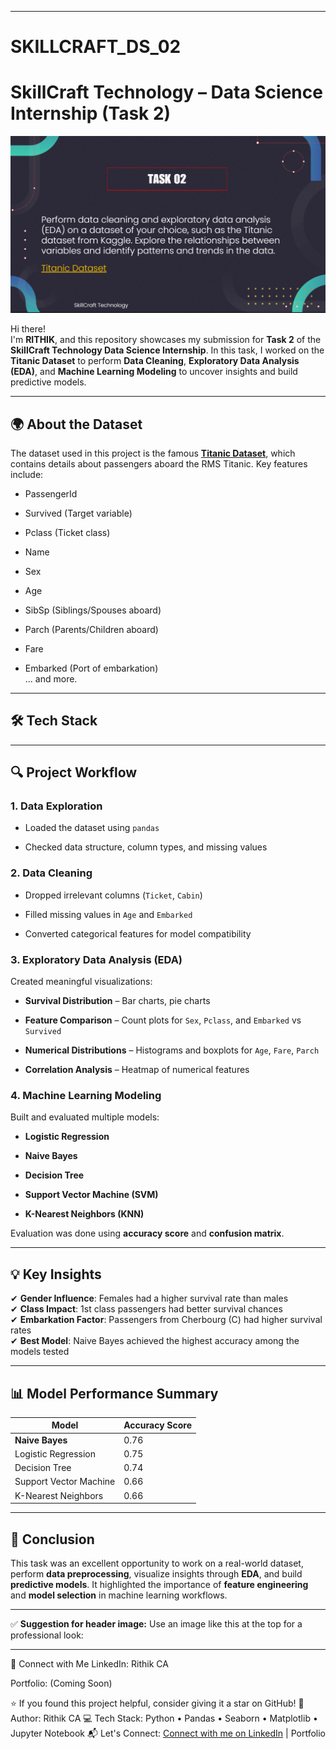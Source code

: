 
---

#

# SKILLCRAFT_DS_02

# SkillCraft Technology – Data Science Internship (Task 2)
![Titanic Project](SkillCraft_Task_02.png)

Hi there!  
I'm **RITHIK**, and this repository showcases my submission for **Task 2** of the **SkillCraft Technology Data Science Internship**. In this task, I worked on the **Titanic Dataset** to perform **Data Cleaning**, **Exploratory Data Analysis (EDA)**, and **Machine Learning Modeling** to uncover insights and build predictive models.

---

## 🌍 About the Dataset

The dataset used in this project is the famous [**Titanic Dataset**](https://www.kaggle.com/c/titanic/data), which contains details about passengers aboard the RMS Titanic. Key features include:

- PassengerId
  
- Survived (Target variable)
  
- Pclass (Ticket class)
  
- Name
  
- Sex
  
- Age
  
- SibSp (Siblings/Spouses aboard)
  
- Parch (Parents/Children aboard)
  
- Fare
  
- Embarked (Port of embarkation)  
  ... and more.
  

---

## 🛠 Tech Stack

  
  
  
  
  
  

---

## 🔍 Project Workflow

### **1. Data Exploration**

- Loaded the dataset using `pandas`
  
- Checked data structure, column types, and missing values
  

### **2. Data Cleaning**

- Dropped irrelevant columns (`Ticket`, `Cabin`)
  
- Filled missing values in `Age` and `Embarked`
  
- Converted categorical features for model compatibility
  

### **3. Exploratory Data Analysis (EDA)**

Created meaningful visualizations:

- **Survival Distribution** – Bar charts, pie charts
  
- **Feature Comparison** – Count plots for `Sex`, `Pclass`, and `Embarked` vs `Survived`
  
- **Numerical Distributions** – Histograms and boxplots for `Age`, `Fare`, `Parch`
  
- **Correlation Analysis** – Heatmap of numerical features
  

### **4. Machine Learning Modeling**

Built and evaluated multiple models:

- **Logistic Regression**
  
- **Naive Bayes**
  
- **Decision Tree**
  
- **Support Vector Machine (SVM)**
  
- **K-Nearest Neighbors (KNN)**
  

Evaluation was done using **accuracy score** and **confusion matrix**.

---

## 💡 Key Insights

✔ **Gender Influence**: Females had a higher survival rate than males  
✔ **Class Impact**: 1st class passengers had better survival chances  
✔ **Embarkation Factor**: Passengers from Cherbourg (C) had higher survival rates  
✔ **Best Model**: Naive Bayes achieved the highest accuracy among the models tested

---

## 📊 Model Performance Summary

| Model | Accuracy Score |
| --- | --- |
| **Naive Bayes** | 0.76 |
| Logistic Regression | 0.75 |
| Decision Tree | 0.74 |
| Support Vector Machine | 0.66 |
| K-Nearest Neighbors | 0.66 |

---

## 🎯 Conclusion

This task was an excellent opportunity to work on a real-world dataset, perform **data preprocessing**, visualize insights through **EDA**, and build **predictive models**. It highlighted the importance of **feature engineering** and **model selection** in machine learning workflows.

---

✅ **Suggestion for header image:** Use an image like this at the top for a professional look:  

---

🔗 Connect with Me LinkedIn: Rithik CA

Portfolio: (Coming Soon)

⭐ If you found this project helpful, consider giving it a star on GitHub! 🔗 Author: Rithik CA 💻 Tech Stack: Python • Pandas • Seaborn • Matplotlib • Jupyter Notebook 📬 Let's Connect: [Connect with me on LinkedIn](https://github.com/28Rithik/SKILLCRAFT_DS_TASK_01/blob/main/www.linkedin.com/in/rithik-ca-a39b02292) | Portfolio
